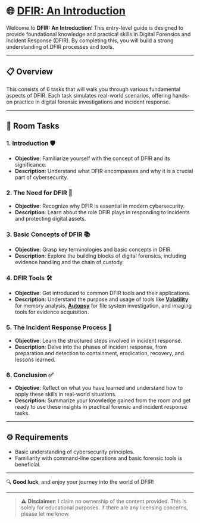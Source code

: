 # 🌐 [DFIR: An Introduction](https://tryhackme.com/r/room/introductoryroomdfirmodule)
Welcome to **DFIR: An Introduction**! This entry-level guide is designed to provide foundational knowledge and practical skills in Digital Forensics and Incident Response (DFIR). By completing this, you will build a strong understanding of DFIR processes and tools.

---

## 📋 Overview
This consists of 6 tasks that will walk you through various fundamental aspects of DFIR. Each task simulates real-world scenarios, offering hands-on practice in digital forensic investigations and incident response.

---

## 📝 Room Tasks

### 1. Introduction 🛡️
- **Objective**: Familiarize yourself with the concept of DFIR and its significance.
- **Description**: Understand what DFIR encompasses and why it is a crucial part of cybersecurity.

### 2. The Need for DFIR 🔎
- **Objective**: Recognize why DFIR is essential in modern cybersecurity.
- **Description**: Learn about the role DFIR plays in responding to incidents and protecting digital assets.

### 3. Basic Concepts of DFIR 📚
- **Objective**: Grasp key terminologies and basic concepts in DFIR.
- **Description**: Explore the building blocks of digital forensics, including evidence handling and the chain of custody.

### 4. DFIR Tools 🛠️
- **Objective**: Get introduced to common DFIR tools and their applications.
- **Description**: Understand the purpose and usage of tools like **[Volatility](https://www.volatilityfoundation.org/)** for memory analysis, **[Autopsy](https://www.sleuthkit.org/autopsy/)** for file system investigation, and imaging tools for evidence acquisition.

### 5. The Incident Response Process 🚨
- **Objective**: Learn the structured steps involved in incident response.
- **Description**: Delve into the phases of incident response, from preparation and detection to containment, eradication, recovery, and lessons learned.

### 6. Conclusion ✅
- **Objective**: Reflect on what you have learned and understand how to apply these skills in real-world situations.
- **Description**: Summarize your knowledge gained from the room and get ready to use these insights in practical forensic and incident response tasks.

---

## ⚙️ Requirements
- Basic understanding of cybersecurity principles.
- Familiarity with command-line operations and basic forensic tools is beneficial.

---

🔍 **Good luck**, and enjoy your journey into the world of DFIR!

---

> ⚠️ **Disclaimer**: I claim no ownership of the content provided. This is solely for educational purposes. If there are any licensing concerns, please let me know.
